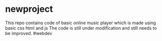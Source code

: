 # newproject
This repo contains code of basic online music player
which is made using basic css html and js
The code is still under modification and still needs to be improved.
#webdev
